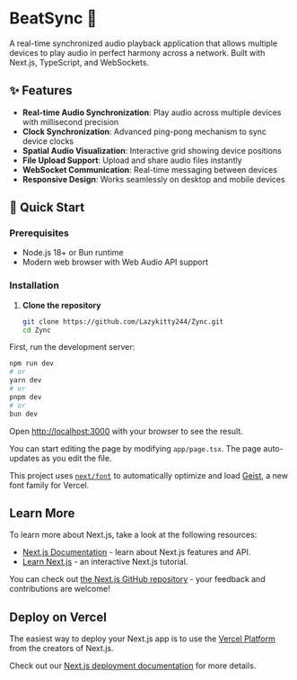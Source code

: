 # BeatSync 🎵

A real-time synchronized audio playback application that allows multiple devices to play audio in perfect harmony across a network. Built with Next.js, TypeScript, and WebSockets.

## ✨ Features

- **Real-time Audio Synchronization**: Play audio across multiple devices with millisecond precision
- **Clock Synchronization**: Advanced ping-pong mechanism to sync device clocks
- **Spatial Audio Visualization**: Interactive grid showing device positions
- **File Upload Support**: Upload and share audio files instantly
- **WebSocket Communication**: Real-time messaging between devices
- **Responsive Design**: Works seamlessly on desktop and mobile devices

## 🚀 Quick Start

### Prerequisites

- Node.js 18+ or Bun runtime
- Modern web browser with Web Audio API support

### Installation

1. **Clone the repository**
   ```bash
   git clone https://github.com/Lazykitty244/Zync.git
   cd Zync
   ```

First, run the development server:

```bash
npm run dev
# or
yarn dev
# or
pnpm dev
# or
bun dev
```

Open [http://localhost:3000](http://localhost:3000) with your browser to see the result.

You can start editing the page by modifying `app/page.tsx`. The page auto-updates as you edit the file.

This project uses [`next/font`](https://nextjs.org/docs/app/building-your-application/optimizing/fonts) to automatically optimize and load [Geist](https://vercel.com/font), a new font family for Vercel.

## Learn More

To learn more about Next.js, take a look at the following resources:

- [Next.js Documentation](https://nextjs.org/docs) - learn about Next.js features and API.
- [Learn Next.js](https://nextjs.org/learn) - an interactive Next.js tutorial.

You can check out [the Next.js GitHub repository](https://github.com/vercel/next.js) - your feedback and contributions are welcome!

## Deploy on Vercel

The easiest way to deploy your Next.js app is to use the [Vercel Platform](https://vercel.com/new?utm_medium=default-template&filter=next.js&utm_source=create-next-app&utm_campaign=create-next-app-readme) from the creators of Next.js.

Check out our [Next.js deployment documentation](https://nextjs.org/docs/app/building-your-application/deploying) for more details.
